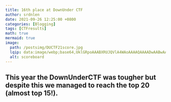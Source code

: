 ```yaml
---
title: 16th place at DownUnder CTF
author: srdnlen
date: 2021-09-26 12:25:00 +0800
categories: [Blogging]
tags: [CTFresults]
math: true
mermaid: true
image:
  path: /postsimg/DUCTF21score.jpg
  lqip: data:image/webp;base64,UklGRpoAAABXRUJQVlA4WAoAAAAQAAAADwAABwAAQUxQSDIAAAARL0AmbZurmr57yyIiqE8oiG0bejIYEQTgqiDA9vqnsUSI6H+oAERp2HZ65qP/VIAWAFZQOCBCAAAA8AEAnQEqEAAIAAVAfCWkAALp8sF8rgRgAP7o9FDvMCkMde9PK7euH5M1m6VWoDXf2FkP3BqV0ZYbO6NA/VFIAAAA
  alt: scoreboard
---
```

This year the DownUnderCTF was tougher but despite this we managed to reach the top 20 (almost top 15!).
---
